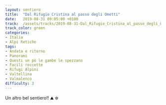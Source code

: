 ```yaml
---
layout: sentiero
title:  "Dal Rifugio Cristina al passo degli Ometti"
date:   2019-08-31 09:05:00 +0100
track:  /assets/tracks/2019-08-31-Dal_Rifugio_Cristina_al_passo_degli_Ometti.gpx
track_color: green
categories:
- Italia
- Alpi Retiche
tags:
- Andata e ritorno
- Panorami
- Questi un pò le gambe le spezzano
- Facili roccette
- Rifugi Alpini
- Valtellina
- Valmalenco
difficulty: 3
---
```


Un altro bel sentiero!! :mountain: :snowflake: